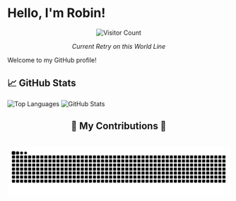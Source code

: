 # Hello, I'm Robin!

<div align="center">

  ![Visitor Count](https://counter-phi-rouge.vercel.app/teachmetw)

  *Current Retry on this World Line*

</div>

Welcome to my GitHub profile!

## 📈 GitHub Stats

![Top Languages](https://github-readme-stats.vercel.app/api/top-langs/?username=teachmetw&layout=compact&theme=radical)
![GitHub Stats](https://github-readme-stats.vercel.app/api?username=teachmetw&show_icons=true&theme=radical)


<div align="center">
  <h2>🐍 My Contributions 🐍</h2>
  <br>
  <img alt="snake eating my contributions" src="https://raw.githubusercontent.com/teachmetw/teachmetw/output/github-contribution-grid-snake.svg" />
  
  <br/><br/><br/>
</div>
